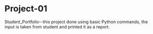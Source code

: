 # Project-01
Student_Portfolio--this project done using basic Python commands, the input is taken from student and printed it as a report.
